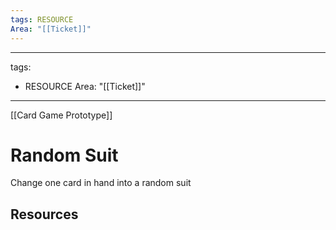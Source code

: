 ```yaml
---
tags: RESOURCE
Area: "[[Ticket]]"
---
```

---
tags:
  - RESOURCE
Area: "[[Ticket]]"
---
[[Card Game Prototype]]
# Random Suit
Change one card in hand into a random suit

## Resources
